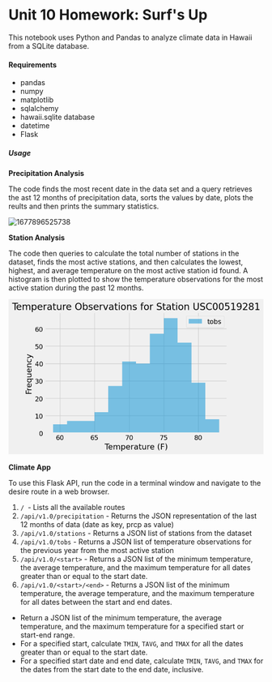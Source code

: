 # Unit 10 Homework: Surf's Up

This notebook uses Python and Pandas to analyze climate data in Hawaii from a SQLite database.

#### Requirements

* pandas
* numpy
* matplotlib
* sqlalchemy
* hawaii.sqlite database
* datetime
* Flask

##### Usage

**Precipitation Analysis**

The code finds the most recent date in the data set and a query retrieves the ast 12 months of precipitation data, sorts the values by date, plots the reults and then prints the summary statistics.

![1677896525738](https://file+.vscode-resource.vscode-cdn.net/c%3A/Users/lisam/OneDrive/Desktop/sqlalchemy-challenge/image/README/1677896525738.png)

**Station Analysis**

The code then queries to calculate the total number of stations in the dataset, finds the most active stations, and then calculates the lowest, highest, and average temperature on the most active station id found. A histogram is then plotted to show the temperature observations for the most active station during the past 12 months.

![1677896548455](image/README/1677896548455.png)

**Climate App**

To use this Flask API, run the code in a terminal window and navigate to the desire route in a web browser.

1. `/ `- Lists all the available routes
2. `/api/v1.0/precipitation` - Returns the JSON representation of the last 12 months of data (date as key, prcp as value)
3. `/api/v1.0/stations` - Returns a JSON list of stations from the dataset
4. `/api/v1.0/tobs` - Returns a JSON list of temperature observations for the previous year from the most active station
5. `/api/v1.0/<start>` - Returns a JSON list of the minimum temperature, the average temperature, and the maximum temperature for all dates greater than or equal to the start date.
6. `/api/v1.0/<start>/<end>` - Returns a JSON list of the minimum temperature, the average temperature, and the maximum temperature for all dates between the start and end dates.

* Return a JSON list of the minimum temperature, the average
  temperature, and the maximum temperature for a specified start or
  start-end range.
* For a specified start, calculate `TMIN`, `TAVG`, and `TMAX` for all the dates greater than or equal to the start date.
* For a specified start date and end date, calculate `TMIN`, `TAVG`, and `TMAX` for the dates from the start date to the end date, inclusive.
